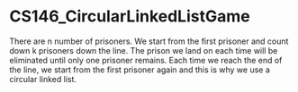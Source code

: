# CS146_CircularLinkedListGame

There are n number of prisoners. We start from the first prisoner and count down k prisoners down the line. The prison we 
land on each time will be eliminated until only one prisoner remains. Each time we reach the end of the line, we start from the 
first prisoner again and this is why we use a circular linked list.

